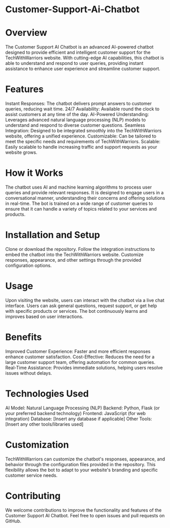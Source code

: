 # Customer-Support-Ai-Chatbot
# Overview
The Customer Support AI Chatbot is an advanced AI-powered chatbot designed to provide efficient and intelligent customer support for the TechWithWarriors website. With cutting-edge AI capabilities, this chatbot is able to understand and respond to user queries, providing instant assistance to enhance user experience and streamline customer support.

# Features
Instant Responses: The chatbot delivers prompt answers to customer queries, reducing wait time.
24/7 Availability: Available round the clock to assist customers at any time of the day.
AI-Powered Understanding: Leverages advanced natural language processing (NLP) models to understand and respond to diverse customer questions.
Seamless Integration: Designed to be integrated smoothly into the TechWithWarriors website, offering a unified experience.
Customizable: Can be tailored to meet the specific needs and requirements of TechWithWarriors.
Scalable: Easily scalable to handle increasing traffic and support requests as your website grows.
# How it Works
The chatbot uses AI and machine learning algorithms to process user queries and provide relevant responses. It is designed to engage users in a conversational manner, understanding their concerns and offering solutions in real-time. The bot is trained on a wide range of customer queries to ensure that it can handle a variety of topics related to your services and products.

# Installation and Setup
Clone or download the repository.
Follow the integration instructions to embed the chatbot into the TechWithWarriors website.
Customize responses, appearance, and other settings through the provided configuration options.
# Usage
Upon visiting the website, users can interact with the chatbot via a live chat interface.
Users can ask general questions, request support, or get help with specific products or services.
The bot continuously learns and improves based on user interactions.
# Benefits
Improved Customer Experience: Faster and more efficient responses enhance customer satisfaction.
Cost-Effective: Reduces the need for a large customer support team, offering automation for common queries.
Real-Time Assistance: Provides immediate solutions, helping users resolve issues without delays.
# Technologies Used
AI Model: Natural Language Processing (NLP)
Backend: Python, Flask (or your preferred backend technology)
Frontend: JavaScript (for web integration)
Database: [Insert any database if applicable]
Other Tools: [Insert any other tools/libraries used]
# Customization
TechWithWarriors can customize the chatbot's responses, appearance, and behavior through the configuration files provided in the repository. This flexibility allows the bot to adapt to your website's branding and specific customer service needs.

# Contributing
We welcome contributions to improve the functionality and features of the Customer Support AI Chatbot. Feel free to open issues and pull requests on GitHub.
